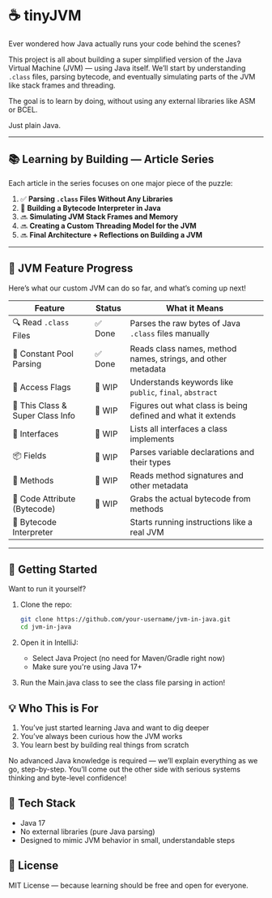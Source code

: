 # ☕ tinyJVM

Ever wondered how Java actually runs your code behind the scenes?

This project is all about building a super simplified version of the Java Virtual Machine (JVM) — using Java itself. We’ll start by understanding `.class` files, parsing bytecode, and eventually simulating parts of the JVM like stack frames and threading.

The goal is to learn by doing, without using any external libraries like ASM or BCEL. 

Just plain Java.

---

## 📚 Learning by Building — Article Series

Each article in the series focuses on one major piece of the puzzle:

1. ✅ **Parsing `.class` Files Without Any Libraries**
2. 🚧 **Building a Bytecode Interpreter in Java**
3. 🔜 **Simulating JVM Stack Frames and Memory**
4. 🔜 **Creating a Custom Threading Model for the JVM**
5. 🔜 **Final Architecture + Reflections on Building a JVM**

---

## 🧩 JVM Feature Progress

Here’s what our custom JVM can do so far, and what’s coming up next!

| Feature                                | Status   | What it Means                                                       |
|----------------------------------------|----------|---------------------------------------------------------------------|
| 🔍 Read `.class` Files                 | ✅ Done   | Parses the raw bytes of Java `.class` files manually                |
| 🧠 Constant Pool Parsing               | ✅ Done   | Reads class names, method names, strings, and other metadata        |
| 🔐 Access Flags                        | 🚧 WIP   | Understands keywords like `public`, `final`, `abstract`             |
| 🧬 This Class & Super Class Info       | 🚧 WIP   | Figures out what class is being defined and what it extends         |
| 📑 Interfaces                          | 🚧 WIP   | Lists all interfaces a class implements                             |
| 📦 Fields                              | 🚧 WIP   | Parses variable declarations and their types                        |
| 🔧 Methods                             | 🚧 WIP   | Reads method signatures and other metadata                          |
| 🧾 Code Attribute (Bytecode)           | 🚧 WIP   | Grabs the actual bytecode from methods                              |
| 🔄 Bytecode Interpreter                |          | Starts running instructions like a real JVM                         |
---

## 🚀 Getting Started

Want to run it yourself?

1. Clone the repo:
   ```bash
   git clone https://github.com/your-username/jvm-in-java.git
   cd jvm-in-java

2. Open it in IntelliJ:
   - Select Java Project (no need for Maven/Gradle right now)
   - Make sure you're using Java 17+
   

3. Run the Main.java class to see the class file parsing in action!

## 💡 Who This is For
1. You’ve just started learning Java and want to dig deeper
2. You’ve always been curious how the JVM works
3. You learn best by building real things from scratch

No advanced Java knowledge is required — we’ll explain everything as we go, step-by-step. You’ll come out the other side with serious systems thinking and byte-level confidence!


## 🔧 Tech Stack
- Java 17
- No external libraries (pure Java parsing)
- Designed to mimic JVM behavior in small, understandable steps

## 📝 License

MIT License — because learning should be free and open for everyone.
